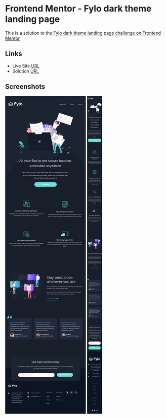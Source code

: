 # Frontend Mentor - Fylo dark theme landing page

This is a solution to the [Fylo dark theme landing page challenge on Frontend Mentor](https://www.frontendmentor.io/challenges/fylo-dark-theme-landing-page-5ca5f2d21e82137ec91a50fd)

## Links

- Live Site [URL](https://mhmd-tarek-mhmd.github.io/Fylo-landing-page/)
- Solution [URL](https://www.frontendmentor.io/solutions/fylo-landing-page-4kOedq9nF)

## Screenshots

![](screenshots/desktop.png)
![](screenshots/mobile.png)
